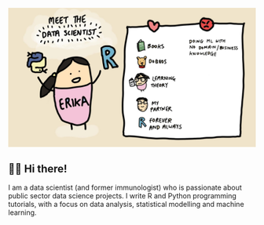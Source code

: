 ![](./meet_erika.jpg)

## :woman_technologist: Hi there!
I am a data scientist (and former immunologist) who is passionate about public sector data science projects. I write R and Python programming tutorials, with a focus on data analysis, statistical modelling and machine learning.     


